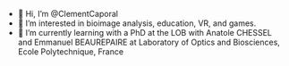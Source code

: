 - 👋 Hi, I’m @ClementCaporal
- 👀 I’m interested in bioimage analysis, education, VR, and games.
- 🌱 I’m currently learning with a PhD at the LOB with Anatole CHESSEL and Emmanuel BEAUREPAIRE at Laboratory of Optics and Biosciences, Ecole Polytechnique, France

